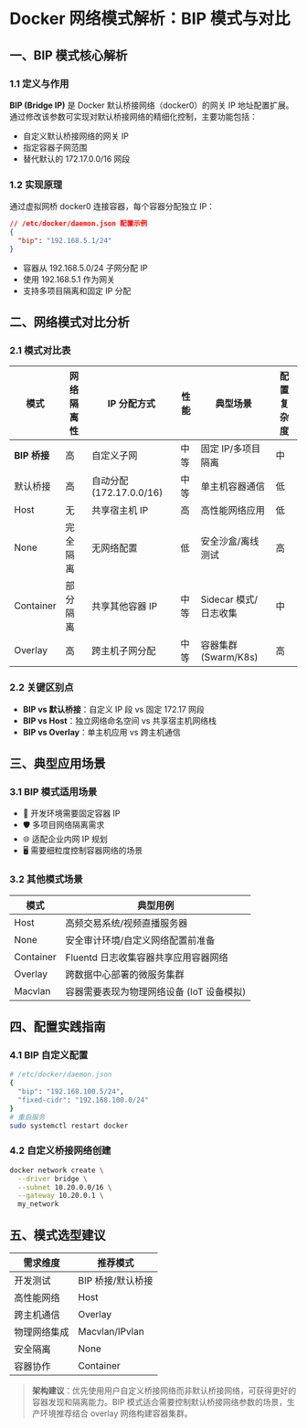 # Docker 网络模式解析：BIP 模式与对比

## 一、BIP 模式核心解析

### 1.1 定义与作用

**BIP (Bridge IP)** 是 Docker 默认桥接网络（docker0）的网关 IP 地址配置扩展。通过修改该参数可实现对默认桥接网络的精细化控制，主要功能包括：

-   自定义默认桥接网络的网关 IP
-   指定容器子网范围
-   替代默认的 172.17.0.0/16 网段

### 1.2 实现原理

通过虚拟网桥 docker0 连接容器，每个容器分配独立 IP：

``` json
// /etc/docker/daemon.json 配置示例
{ 
  "bip": "192.168.5.1/24" 
}
```

-   容器从 192.168.5.0/24 子网分配 IP
-   使用 192.168.5.1 作为网关
-   支持多项目隔离和固定 IP 分配

## 二、网络模式对比分析

### 2.1 模式对比表

| 模式         | 网络隔离性 | IP 分配方式              | 性能 | 典型场景              | 配置复杂度 |
|--------------|------------|--------------------------|------|-----------------------|------------|
| **BIP 桥接** | 高         | 自定义子网               | 中等 | 固定 IP/多项目隔离    | 中         |
| 默认桥接     | 高         | 自动分配 (172.17.0.0/16) | 中等 | 单主机容器通信        | 低         |
| Host         | 无         | 共享宿主机 IP            | 高   | 高性能网络应用        | 低         |
| None         | 完全隔离   | 无网络配置               | 低   | 安全沙盒/离线测试     | 高         |
| Container    | 部分隔离   | 共享其他容器 IP          | 中等 | Sidecar 模式/日志收集 | 中         |
| Overlay      | 高         | 跨主机子网分配           | 中等 | 容器集群 (Swarm/K8s)  | 高         |

### 2.2 关键区别点

-   **BIP vs 默认桥接**：自定义 IP 段 vs 固定 172.17 网段
-   **BIP vs Host**：独立网络命名空间 vs 共享宿主机网络栈
-   **BIP vs Overlay**：单主机应用 vs 跨主机通信

## 三、典型应用场景

### 3.1 BIP 模式适用场景

-   🔧 开发环境需要固定容器 IP
-   🛡️ 多项目网络隔离需求
-   🌐 适配企业内网 IP 规划
-   🖥️ 需要细粒度控制容器网络的场景

### 3.2 其他模式场景

| 模式      | 典型用例                                  |
|-----------|-------------------------------------------|
| Host      | 高频交易系统/视频直播服务器               |
| None      | 安全审计环境/自定义网络配置前准备         |
| Container | Fluentd 日志收集容器共享应用容器网络      |
| Overlay   | 跨数据中心部署的微服务集群                |
| Macvlan   | 容器需要表现为物理网络设备 (IoT 设备模拟) |

## 四、配置实践指南

### 4.1 BIP 自定义配置

``` bash
# /etc/docker/daemon.json
{
  "bip": "192.168.100.5/24",
  "fixed-cidr": "192.168.100.0/24"
}
# 重启服务
sudo systemctl restart docker
```

### 4.2 自定义桥接网络创建

``` bash
docker network create \
  --driver bridge \
  --subnet 10.20.0.0/16 \
  --gateway 10.20.0.1 \
  my_network
```

## 五、模式选型建议

| 需求维度     | 推荐模式          |
|--------------|-------------------|
| 开发测试     | BIP 桥接/默认桥接 |
| 高性能网络   | Host              |
| 跨主机通信   | Overlay           |
| 物理网络集成 | Macvlan/IPvlan    |
| 安全隔离     | None              |
| 容器协作     | Container         |

> **架构建议**：优先使用用户自定义桥接网络而非默认桥接网络，可获得更好的容器发现和隔离能力。BIP 模式适合需要控制默认桥接网络参数的场景，生产环境推荐结合 overlay 网络构建容器集群。
